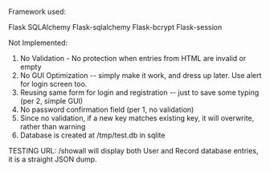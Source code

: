 

Framework used:

Flask
SQLAlchemy
Flask-sqlalchemy
Flask-bcrypt
Flask-session

Not Implemented:
1. No Validation - No protection when entries from HTML are invalid or empty
2. No GUI Optimization -- simply make it work, and dress up later.  Use alert for login screen too.
3. Reusing same form for login and registration -- just to save some typing (per 2, simple GUI)
4. No password confirmation field (per 1, no validation)
5. Since no validation, if a new key matches existing key, it will overwrite, rather than warning
6. Database is created at /tmp/test.db in sqlite 

TESTING URL:
 /showall will display both User and Record database entries, it is a straight JSON dump.



